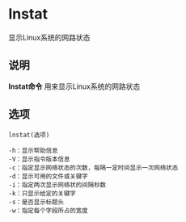 lnstat
===

显示Linux系统的网路状态

## 说明

**lnstat命令** 用来显示Linux系统的网路状态

## 选项

```
lnstat(选项)
```

  

```
-h：显示帮助信息
-V：显示指令版本信息
-c：指定显示网络状态的次数，每隔一定时间显示一次网络状态
-d：显示可用的文件或关键字
-i：指定两次显示网络状的间隔秒数
-k：只显示给定的关键字
-s：是否显示标题头
-w：指定每个字段所占的宽度
```


